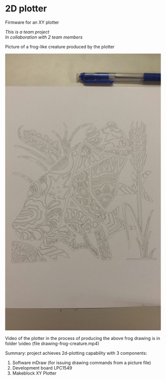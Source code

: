 # 2D plotter
Firmware for an XY plotter

_This is a team project_  
_In collaboration with 2 team members_

Picture of a frog-like creature produced by the plotter

![Picture of a frog-like creature](/picture/frog-creature.jpeg)

Video of the plotter in the process of producing the above frog drawing is in folder \video (file drawing-frog-creature.mp4)

Summary: project achieves 2d-plotting capability with 3 components:

  1. Software mDraw (for issuing drawing commands from a picture file)
  1. Development board LPC1549
  1. Makeblock XY Plotter

